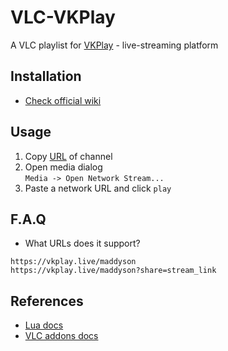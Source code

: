 # VLC-VKPlay
A VLC playlist for [VKPlay](https://vkplay.live/) - live-streaming platform

## Installation
- [Check official wiki](https://wiki.videolan.org/Documentation:Building_Lua_Playlist_Scripts/#Introduction)

## Usage
1. Copy [URL](https://github.com/Mehavoid/vlc-vkplay#faq) of channel
2. Open media dialog  
`Media -> Open Network Stream...`
3. Paste a network URL and click `play`

## F.A.Q
- What URLs does it support?
```
https://vkplay.live/maddyson
https://vkplay.live/maddyson?share=stream_link
```

## References
- [Lua docs](https://www.lua.org/manual/5.4/)
- [VLC addons docs](https://github.com/videolan/vlc/blob/e8f0b72538c90bfc630c1c926a88990daaf9b448/share/lua/README.txt)
